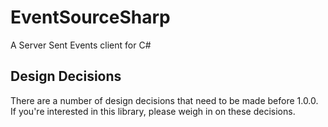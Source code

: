 # EventSourceSharp

A Server Sent Events client for C#

## Design Decisions

There are a number of design decisions that need to be made before 1.0.0. If you're interested in this library, please weigh in on these decisions.
